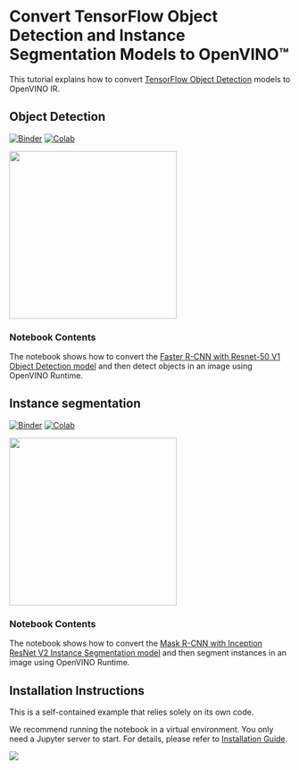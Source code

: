 # Convert TensorFlow Object Detection and Instance Segmentation Models to OpenVINO™ 

This tutorial explains how to convert [TensorFlow Object Detection](https://github.com/tensorflow/models/tree/master/research/object_detection) models to OpenVINO IR.

## Object Detection

[![Binder](https://mybinder.org/badge_logo.svg)](https://mybinder.org/v2/gh/eaidova/openvino_notebooks_binder.git/main?urlpath=git-pull%3Frepo%3Dhttps%253A%252F%252Fgithub.com%252Fopenvinotoolkit%252Fopenvino_notebooks%26urlpath%3Dtree%252Fopenvino_notebooks%252Fnotebooks%2Ftensorflow-object-detection-to-openvino%2Ftensorflow-object-detection-to-openvino.ipynb)
[![Colab](https://colab.research.google.com/assets/colab-badge.svg)](https://colab.research.google.com/github/openvinotoolkit/openvino_notebooks/blob/latest/notebooks/tensorflow-object-detection-to-openvino/tensorflow-object-detection-to-openvino.ipynb)

<img src="https://github.com/openvinotoolkit/openvino_notebooks/assets/41733560/f9b59be1-1d2f-4e13-9678-67205be78841" width=300>

### Notebook Contents

The notebook shows how to convert the [Faster R-CNN with Resnet-50 V1 Object Detection model](https://tfhub.dev/tensorflow/faster_rcnn/resnet50_v1_640x640/1) and then detect objects in an image using OpenVINO Runtime.

## Instance segmentation

[![Binder](https://mybinder.org/badge_logo.svg)](https://mybinder.org/v2/gh/eaidova/openvino_notebooks_binder.git/main?urlpath=git-pull%3Frepo%3Dhttps%253A%252F%252Fgithub.com%252Fopenvinotoolkit%252Fopenvino_notebooks%26urlpath%3Dtree%252Fopenvino_notebooks%252Fnotebooks%2Ftensorflow-object-detection-to-openvino%2Ftensorflow-instance-segmentation-to-openvino.ipynb)
[![Colab](https://colab.research.google.com/assets/colab-badge.svg)](https://colab.research.google.com/github/openvinotoolkit/openvino_notebooks/blob/latest/notebooks/tensorflow-object-detection-to-openvino/tensorflow-instance-segmentation-to-openvino.ipynb)

<img src="https://github.com/itrushkin/openvino_notebooks/assets/76161256/b0acc7bb-92c7-4c83-9484-84a8e1b798b7" width=300/>


### Notebook Contents

The notebook shows how to convert the [Mask R-CNN with Inception ResNet V2 Instance Segmentation model](https://tfhub.dev/tensorflow/mask_rcnn/inception_resnet_v2_1024x1024/1) and then segment instances in an image using OpenVINO Runtime.

## Installation Instructions

This is a self-contained example that relies solely on its own code.

We recommend  running the notebook in a virtual environment. You only need a Jupyter server to start.
For details, please refer to [Installation Guide](../../README.md).

<img referrerpolicy="no-referrer-when-downgrade" src="https://static.scarf.sh/a.png?x-pxid=5b5a4db0-7875-4bfb-bdbd-01698b5b1a77&file=notebooks/tensorflow-object-detection-to-openvino/README.md" />
